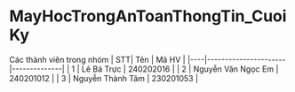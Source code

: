 # MayHocTrongAnToanThongTin_CuoiKy
Các thành viên trong nhóm
| STT| Tên                  | Mã HV        |
|----|----------------------|--------------|
| 1  | Lê Bá Trực           | 240202016    |
| 2  | Nguyễn Văn Ngọc Em   | 240201012    |
| 3  | Nguyễn Thành Tâm     | 230201053    |
